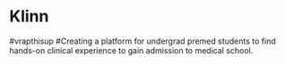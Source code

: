 # Klinn
#vrapthisup
#Creating a platform for undergrad premed students to find hands-on clinical experience to gain admission to medical school.
